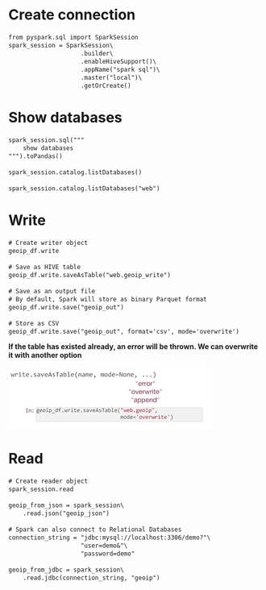 # Create connection
```
from pyspark.sql import SparkSession
spark_session = SparkSession\
                    .builder\
                    .enableHiveSupport()\
                    .appName("spark sql")\
                    .master("local")\
                    .getOrCreate()
```

# Show databases
```
spark_session.sql("""
    show databases
""").toPandas()

spark_session.catalog.listDatabases()

spark_session.catalog.listDatabases("web")
```

# Write
```
# Create writer object
geoip_df.write

# Save as HIVE table
geoip_df.write.saveAsTable("web.geoip_write")

# Save as an output file
# By default, Spark will store as binary Parquet format
geoip_df.write.save("geoip_out")

# Store as CSV
geoip_df.write.save("geoip_out", format='csv', mode='overwrite')
```

**If the table has existed already, an error will be thrown. We can overwrite it with another option**

![spark-write-file](spark-write-file.png)

# Read
```
# Create reader object
spark_session.read

geoip_from_json = spark_session\
    .read.json("geoip_json")

# Spark can also connect to Relational Databases
connection_string = "jdbc:mysql://localhost:3306/demo?"\
                    "user=demo&"\
                    "password=demo"

geoip_from_jdbc = spark_session\
    .read.jdbc(connection_string, "geoip")
```

